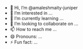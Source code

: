 - 👋 Hi, I’m @amaleshmaity-juniper
- 👀 I’m interested in ...
- 🌱 I’m currently learning ...
- 💞️ I’m looking to collaborate on ...
- 📫 How to reach me ...
- 😄 Pronouns: ...
- ⚡ Fun fact: ...

<!---
amaleshmaity-juniper/amaleshmaity-juniper is a ✨ special ✨ repository because its `README.md` (this file) appears on your GitHub profile.
You can click the Preview link to take a look at your changes.
--->
